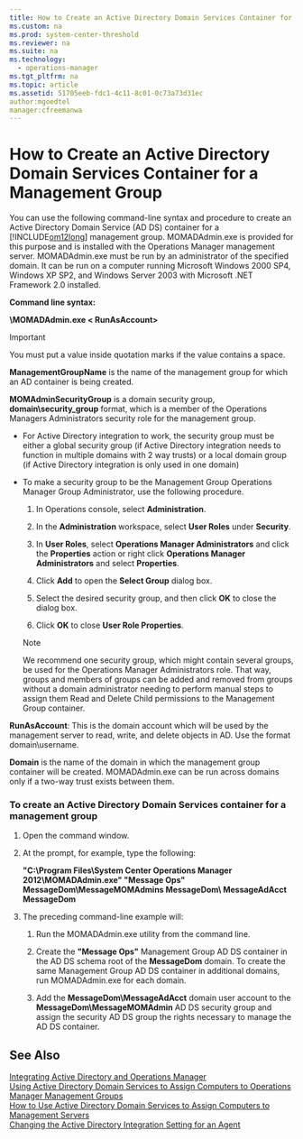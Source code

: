 ```yaml
---
title: How to Create an Active Directory Domain Services Container for a Management Group
ms.custom: na
ms.prod: system-center-threshold
ms.reviewer: na
ms.suite: na
ms.technology: 
  - operations-manager
ms.tgt_pltfrm: na
ms.topic: article
ms.assetid: 51705eeb-fdc1-4c11-8c01-0c73a73d31ec
author:mgoedtel
manager:cfreemanwa
---
```

# How to Create an Active Directory Domain Services Container for a Management Group
You can use the following command\-line syntax and procedure to create an Active Directory Domain Service \(AD DS\) container for a [!INCLUDE[om12long](../../om/manage/includes/om12long_md.md)] management group. MOMADAdmin.exe is provided for this purpose and is installed with the Operations Manager management server. MOMADAdmin.exe must be run by an administrator of the specified domain. It can be run on a computer running Microsoft Windows 2000 SP4, Windows XP SP2, and Windows Server 2003 with Microsoft .NET Framework 2.0 installed.  
  
**Command line syntax:**  
  
**<path>\\MOMADAdmin.exe <ManagementGroupName> <MOMAdminSecurityGroup> < RunAsAccount> <Domain>**  
  
> [!IMPORTANT]  
> You must put a value inside quotation marks if the value contains a space.  
  
**ManagementGroupName** is the name of the management group for which an AD container is being created.  
  
**MOMAdminSecurityGroup** is a domain security group, **domain\\security\_group** format, which is a member of the Operations Managers Administrators security role for the management group.  
  
-   For Active Directory integration to work, the security group must be either a global security group \(if Active Directory integration needs to function in multiple domains with 2 way trusts\) or a local domain group \(if Active Directory integration is only used in one domain\)  
  
-   To make a security group to be the Management Group Operations Manager Group Administrator, use the following procedure.  
  
    1.  In Operations console, select **Administration**.  
  
    2.  In the **Administration** workspace, select **User Roles** under **Security**.  
  
    3.  In **User Roles**, select **Operations Manager Administrators** and click the **Properties** action or right click **Operations Manager Administrators** and select **Properties**.  
  
    4.  Click **Add** to open the **Select Group** dialog box.  
  
    5.  Select the desired security group, and then click **OK** to close the dialog box.  
  
    6.  Click **OK** to close **User Role Properties**.  
  
    > [!NOTE]  
    > We recommend one security group, which might contain several groups, be used for the Operations Manager Administrators role. That way, groups and members of groups can be added and removed from groups without a domain administrator needing to perform manual steps to assign them Read and Delete Child permissions to the Management Group container.  
  
**RunAsAccount**: This is the domain account which will be used by the management server to read, write, and delete objects in AD. Use the format domain\\username.  
  
**Domain** is the name of the domain in which the management group container will be created. MOMADAdmin.exe can be run across domains only if a two\-way trust exists between them.  
  
### To create an Active Directory Domain Services container for a management group  
  
1.  Open the command window.  
  
2.  At the prompt, for example, type the following:  
  
    **"C:\\Program Files\\System Center Operations Manager 2012\\MOMADAdmin.exe" "Message Ops" MessageDom\\MessageMOMAdmins MessageDom\\ MessageAdAcct MessageDom**  
  
3.  The preceding command\-line example will:  
  
    1.  Run the MOMADAdmin.exe utility from the command line.  
  
    2.  Create the **"Message Ops"** Management Group AD DS container in the AD DS schema root of the **MessageDom** domain. To create the same Management Group AD DS container in additional domains, run MOMADAdmin.exe for each domain.  
  
    3.  Add the **MessageDom\\MessageAdAcct** domain user account to the **MessageDom\\MessageMOMAdmin** AD DS security group and assign the security AD DS group the rights necessary to manage the AD DS container.  
  
## See Also  
[Integrating Active Directory and Operations Manager](../../om/manage/Integrating-Active-Directory-and-Operations-Manager.md)  
[Using Active Directory Domain Services to Assign Computers to Operations Manager Management Groups](../../om/manage/Using-Active-Directory-Domain-Services-to-Assign-Computers-to-Operations-Manager-Management-Groups.md)  
[How to Use Active Directory Domain Services to Assign Computers to Management Servers](../../om/manage/How-to-Use-Active-Directory-Domain-Services-to-Assign-Computers-to-Management-Servers.md)  
[Changing the Active Directory Integration Setting for an Agent](../../om/manage/Changing-the-Active-Directory-Integration-Setting-for-an-Agent.md)  
  

